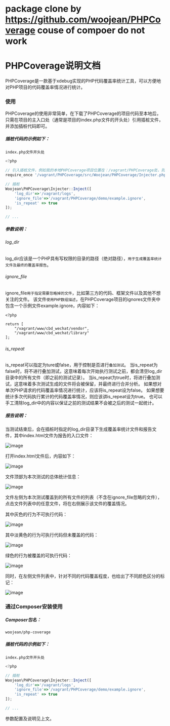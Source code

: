 # package clone by https://github.com/woojean/PHPCoverage couse of compoer do not work
# PHPCoverage说明文档
PHPCoverage是一款基于xdebug实现的PHP代码覆盖率统计工具，可以方便地对PHP项目的代码覆盖率情况进行统计。


### 使用
PHPCoverage的使用非常简单，在下载了PHPCoverage的项目代码至本地后，只需在项目的主入口处（通常是项目的index.php文件的开头处）引用插桩文件，并添加插桩代码即可。

##### 插桩代码的示例如下：
`index.php文件开头处`

```javascript
<?php

// 引入插桩文件，例如我的本地PHPCoverage项目位置在：/vagrant/PHPCoverage处，则如下引用
require_once '/vagrant/PHPCoverage/src/Woojean/PHPCoverage/Injecter.php';

// 插桩
Woojean\PHPCoverage\Injecter::Inject([
	'log_dir'=>'/vagrant/logs',
	'ignore_file'=>'/vagrant/PHPCoverage/demo/example.ignore',
	'is_repeat' => true 
]);

// ...
```

##### 参数说明：
###### log_dir
log_dir应该是一个PHP具有写权限的目录的路径（绝对路径），`用于生成覆盖率统计文件及最终的覆盖率报告`。

###### ignore_file
ignore_file`用于指定需要忽略掉的文件`，比如第三方的代码、框架文件以及其他不想关注的文件。
该文件`使用PHP数组描述`，在PHPCoverage项目的ignores文件夹中包含一个示例文件example.ignore，内容如下：
```
<?php

return [
	"/vagrant/www/cbd_wechat/vendor",
	"/vagrant/www/cbd_wechat/library"
];
```

###### is_repeat
is_repeat可以指定为ture或false，用于控制是否进行`叠加测试`。
当is_repeat为false时，将不进行叠加测试，这意味着每次开始执行测试之前，都会清空log_dir目录中的所有文件（即之前的测试记录）。
当is_repeat为true时，将进行叠加测试，这意味着多次测试生成的文件将会被保留，并最终进行合并分析。
如果想对单次PHP请求的代码覆盖率情况进行统计，应该将is_repeat设为false。
如果想要统计多次代码执行累计的代码覆盖率情况，则应该讲is_repeat设为true。
也可以手工清除log_dir中的内容以保证之前的测试结果不会被之后的测试一起统计。


##### 报告说明：
当测试结束后，会在插桩时指定的log_dir目录下生成覆盖率统计文件和报告文件，其中index.html文件为报告的入口文件：

 ![image](https://github.com/woojean/PHPCoverage/raw/master/imgs/files.jpg)

打开index.html文件后，内容如下：

 ![image](https://github.com/woojean/PHPCoverage/raw/master/imgs/reporter.jpg)


文件顶部为本次测试的总体统计信息：

 ![image](https://github.com/woojean/PHPCoverage/raw/master/imgs/sum.jpg)



文件左侧为本次测试覆盖到的所有文件的列表（不含在ignore_file忽略的文件），点击文件列表中的任意文件，将在右侧展示该文件的覆盖情况。

其中灰色的行为不可执行代码：

 ![image](https://github.com/woojean/PHPCoverage/raw/master/imgs/unexec.jpg)


其中淡黄色的行为可执行代码但未覆盖的代码：

 ![image](https://github.com/woojean/PHPCoverage/raw/master/imgs/uncove.jpg)


绿色的行为被覆盖的可执行代码：

 ![image](https://github.com/woojean/PHPCoverage/raw/master/imgs/covered.jpg)


同时，在左侧文件列表中，针对不同的代码覆盖程度，也给出了不同颜色区分的标记：

 ![image](https://github.com/woojean/PHPCoverage/raw/master/imgs/colored.jpg)


### 通过Composer安装使用

##### Composer包名：
`woojean/php-coverage`

##### 插桩代码的示例如下：
`index.php文件开头处`

```javascript
<?php

// 插桩
Woojean\PHPCoverage\Injecter::Inject([
	'log_dir'=>'/vagrant/logs',
	'ignore_file'=>'/vagrant/PHPCoverage/demo/example.ignore',
	'is_repeat' => true 
]);

// ...
```
参数配置及说明见上文。




